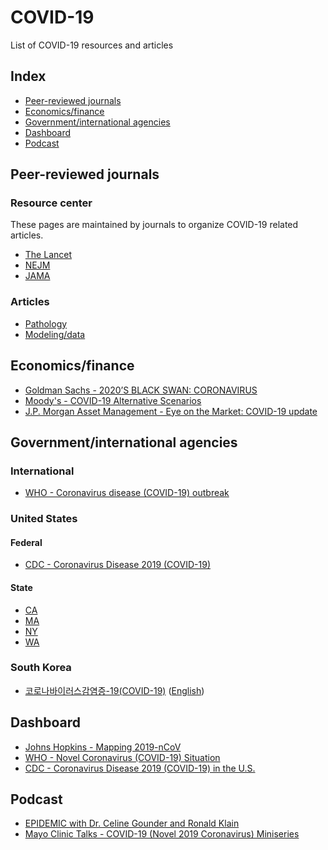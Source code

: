 # COVID-19
List of COVID-19 resources and articles

## Index
- [Peer-reviewed journals](#peer-reviewed-journals)  
- [Economics/finance](#economicsfinance)
- [Government/international agencies](##governmentinternational-agencies)  
- [Dashboard](#Dashboard)  
- [Podcast](#Podcast)  

## Peer-reviewed journals
### Resource center
These pages are maintained by journals to organize COVID-19 related articles.
- [The Lancet](https://www.thelancet.com/coronavirus)  
- [NEJM](https://www.nejm.org/coronavirus)  
- [JAMA](https://jamanetwork.com/journals/jama/pages/coronavirus-alert)

### Articles
- [Pathology](peer-reviewed-modeling-data.md)
- [Modeling/data](peer-reviewed-modeling-data.md)

## Economics/finance
- [Goldman Sachs - 2020’S BLACK SWAN: CORONAVIRUS](https://www.goldmansachs.com/insights/pages/top-of-mind/coronavirus/report.pdf)
- [Moody's - COVID-19 Alternative Scenarios](https://www.moodysanalytics.com/-/media/article/2020/global-convid19-scenario-narratives.pdf)
- [J.P. Morgan Asset Management - Eye on the Market: COVID-19 update](https://am.jpmorgan.com/us/institutional/library/eotm-covid19)

## Government/international agencies
### International
- [WHO - Coronavirus disease (COVID-19) outbreak](https://www.health.ny.gov/diseases/communicable/coronavirus/)
### United States
#### Federal
- [CDC - Coronavirus Disease 2019 (COVID-19)](https://www.cdc.gov/coronavirus/2019-ncov/index.html)
#### State
- [CA](https://www.cdph.ca.gov/Programs/CID/DCDC/Pages/Immunization/ncov2019.aspx)
- [MA](https://www.mass.gov/resource/information-on-the-outbreak-of-coronavirus-disease-2019-covid-19)
- [NY](https://www.health.ny.gov/diseases/communicable/coronavirus/)
- [WA](https://www.doh.wa.gov/Emergencies/Coronavirus)

### South Korea
- [코로나바이러스감염증-19(COVID-19)](http://ncov.mohw.go.kr/index_main.jsp) ([English](https://jamanetwork.com/journals/jama/fullarticle/2762130))

## Dashboard
- [Johns Hopkins - Mapping 2019-nCoV](https://systems.jhu.edu/research/public-health/ncov/)
- [WHO - Novel Coronavirus (COVID-19) Situation](https://experience.arcgis.com/experience/685d0ace521648f8a5beeeee1b9125cd)
- [CDC - Coronavirus Disease 2019 (COVID-19) in the U.S.](https://www.cdc.gov/coronavirus/2019-ncov/cases-in-us.html)

## Podcast
- [EPIDEMIC with Dr. Celine Gounder and Ronald Klain](https://podcasts.apple.com/us/podcast/epidemic-with-dr-...celine-gounder-and-ronald-klain/id1499394284)
- [Mayo Clinic Talks - COVID-19 (Novel 2019 Coronavirus) Miniseries](https://podcasts.apple.com/us/podcast/covid-19-novel-2019-coronavirus-miniseries-episode/id1183061010?i=1000464285942)
